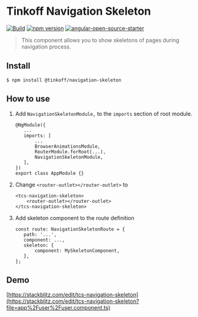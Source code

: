 # Tinkoff Navigation Skeleton

[![Build](https://github.com/TinkoffCreditSystems/navigation-skeleton/workflows/CI%20of%20all%20packages/badge.svg)](https://github.com/TinkoffCreditSystems/navigation-skeleton/actions?query=workflow%3A%22CI+of+all+packages%22)
[![npm version](https://img.shields.io/npm/v/@tinkoff/navigation-skeleton.svg)](https://www.npmjs.com/package/@tinkoff/navigation-skeleton)
[![angular-open-source-starter](https://img.shields.io/badge/made%20with-angular--open--source--starter-d81676?logo=angular)](https://github.com/TinkoffCreditSystems/angular-open-source-starter)

> This component allows you to show skeletons of pages during navigation process.

## Install

```
$ npm install @tinkoff/navigation-skeleton
```

## How to use

1.  Add `NavigationSkeletonModule,` to the `imports` section of root module.

    ```
    @NgModule({
       ...
       imports: [
           ...
           BrowserAnimationsModule,
           RouterModule.forRoot(...),
           NavigationSkeletonModule,
       ],
    })
    export class AppModule {}
    ```

2.  Change
    `<router-outlet></router-outlet>`
    to
    ```
    <tcs-navigation-skeleton>
        <router-outlet></router-outlet>
    </tcs-navigation-skeleton>
    ```
3.  Add skeleton component to the route definition
    ```
    const route: NavigationSkeletonRoute = {
       path: '...',
       component: ...,
       skeleton: {
           component: MySkeletonComponent,
       },
    };
    ```

## Demo

[https://stackblitz.com/edit/tcs-navigation-skeleton](https://stackblitz.com/edit/tcs-navigation-skeleton?file=app%2Fuser%2Fuser.component.ts)
